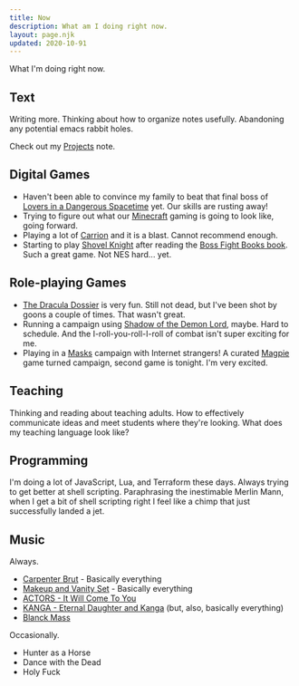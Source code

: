 ```yaml
---
title: Now
description: What am I doing right now.
layout: page.njk
updated: 2020-10-91
---
```


What I'm doing right now.

## Text

Writing more. Thinking about how to organize notes usefully. Abandoning any potential emacs rabbit holes.

Check out my [Projects][] note.

## Digital Games

* Haven't been able to convince my family to beat that final boss of [Lovers in a Dangerous Spacetime][liads] yet. Our skills are rusting away!
* Trying to figure out what our [Minecraft][] gaming is going to look like, going forward.
* Playing a lot of [Carrion][] and it is a blast. Cannot recommend enough.
* Starting to play [Shovel Knight][ShovelKnight] after reading the [Boss Fight Books book][shovel-knight-by-david-l-craddock]. Such a great game. Not NES hard... yet.

## Role-playing Games

* [The Dracula Dossier][dracula] is very fun. Still not dead, but I've been shot by goons a couple of times. That wasn't great.
* Running a campaign using [Shadow of the Demon Lord][sotdl], maybe. Hard to schedule. And the I-roll-you-roll-I-roll of combat isn't super exciting for me.
* Playing in a [Masks][] campaign with Internet strangers! A curated [Magpie][] game turned campaign, second game is tonight. I'm very excited.

## Teaching

Thinking and reading about teaching adults. How to effectively communicate ideas and meet students where they're looking. What does my teaching language look like?

## Programming

I'm doing a lot of JavaScript, Lua, and Terraform these days. Always trying to get better at shell scripting. Paraphrasing the inestimable Merlin Mann, when I get a bit of shell scripting right I feel like a chimp that just successfully landed a jet.

## Music

Always.

* [Carpenter Brut][carpenterbrut] - Basically everything
* [Makeup and Vanity Set][mavs] - Basically everything
* [ACTORS - It Will Come To You][actors]
* [KANGA - Eternal Daughter and Kanga][kanga] (but, also, basically everything)
* [Blanck Mass][BlanckMass]

Occasionally.

* Hunter as a Horse
* Dance with the Dead
* Holy Fuck

[projects]: /notes/projects
[liads]: http://www.loversinadangerousspacetime.com/
[minecraft]: https://minecraft.net
[Carrion]: https://carrion.game/
[ShovelKnight]: https://yachtclubgames.com/shovel-knight/
[shovel-knight-by-david-l-craddock]: https://bossfightbooks.com/products/shovel-knight-by-david-l-craddock
[dracula]: https://site.pelgranepress.com/index.php/the-dracula-dossier/
[sotdl]: https://schwalbentertainment.com/shadow-of-the-demon-lord/
[Masks]: https://www.magpiegames.com/masks/
[magpie]: https://www.magpiegames.com/
[carpenterbrut]: http://www.carpenterbrut.com/
[actors]: https://www.actorstheband.com/
[kanga]: https://kanga.bandcamp.com/
[urban]: https://www.magpiegames.com/urban-shadows/
[botw]: https://www.zelda.com/breath-of-the-wild/
[nba]: https://site.pelgranepress.com/index.php/nights-black-agents/
[BlanckMass]: https://www.blanckmass.com/
[mavs]: https://www.makeupandvanityset.com/

